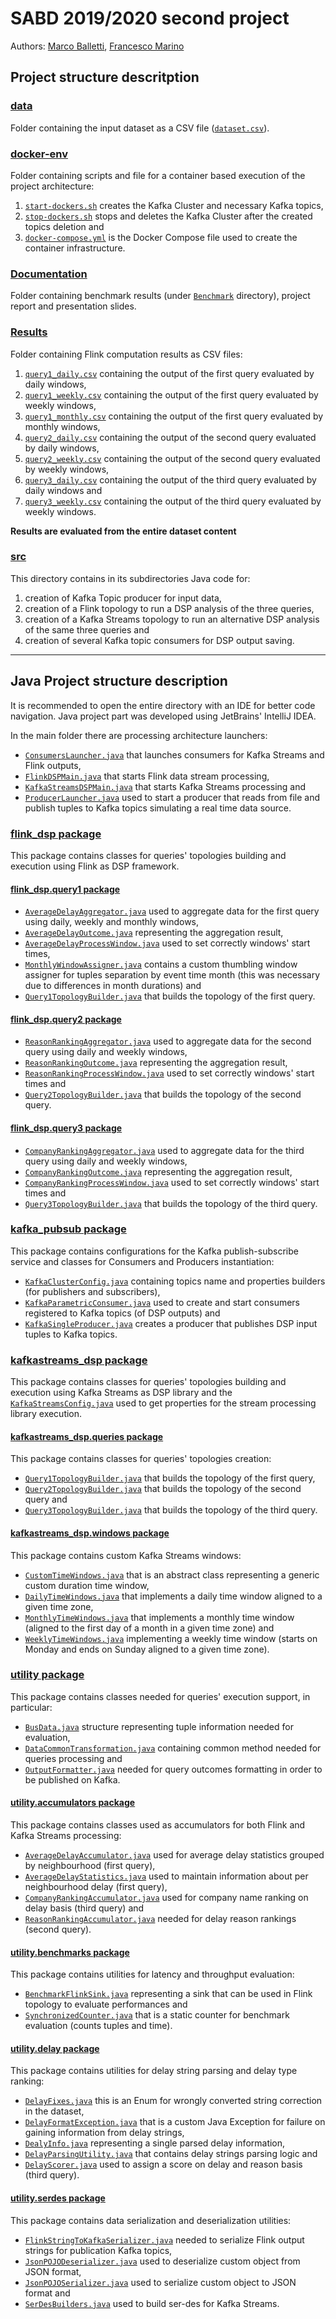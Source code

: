 # SABD 2019/2020 second project
Authors: [Marco Balletti](https://github.com/marcobaleno96), [Francesco Marino](https://github.com/fmarino-412)

<h2>Project structure descritption</h2>

### [data](data)

Folder containing the input dataset as a CSV file ([`dataset.csv`](data/dataset.csv)).

### [docker-env](docker-env)

Folder containing scripts and file for a container based execution of the project architecture:

1. [`start-dockers.sh`](docker-env/start-dockers.sh) creates the Kafka Cluster and necessary Kafka topics,
2. [`stop-dockers.sh`](docker-env/stop-dockers.sh) stops and deletes the Kafka Cluster after the created topics deletion and
3. [`docker-compose.yml`](docker-env/docker-compose.yml) is the Docker Compose file used to create the container infrastructure.

### [Documentation](Documentation)

Folder containing benchmark results (under [`Benchmark`](Documentation/Benchmark) directory), project report and presentation slides.

### [Results](Results)

Folder containing Flink computation results as CSV files:

1. [`query1_daily.csv`](Results/query1_daily.csv) containing the output of the first query evaluated by daily windows,
2. [`query1_weekly.csv`](Results/query1_weekly.csv) containing the output of the first query evaluated by weekly windows,
3. [`query1_monthly.csv`](Results/query1_monthly.csv) containing the output of the first query evaluated by monthly windows,
4. [`query2_daily.csv`](Results/query2_daily.csv) containing the output of the second query evaluated by daily windows,
5. [`query2_weekly.csv`](Results/query2_weekly.csv) containing the output of the second query evaluated by weekly windows,
6. [`query3_daily.csv`](Results/query3_daily.csv) containing the output of the third query evaluated by daily windows and
7. [`query3_weekly.csv`](Results/query3_weekly.csv) containing the output of the third query evaluated by weekly windows.

**Results are evaluated from the entire dataset content**

### [src](src)

This directory contains in its subdirectories Java code for:

1. creation of Kafka Topic producer for input data,
2. creation of a Flink topology to run a DSP analysis of the three queries,
3. creation of a Kafka Streams topology to run an alternative DSP analysis of the same three queries and
4. creation of several Kafka topic consumers for DSP output saving.

---

<h2>Java Project structure description</h2>

It is recommended to open the entire directory with an IDE for better code navigation. Java project part was developed using JetBrains' IntelliJ IDEA.

In the main folder there are processing architecture launchers:

* [`ConsumersLauncher.java`](src/main/java/ConsumersLauncher.java) that launches consumers for Kafka Streams and Flink outputs,
* [`FlinkDSPMain.java`](src/main/java/FlinkDSPMain.java) that starts Flink data stream processing,
* [`KafkaStreamsDSPMain.java`](src/main/java/KafkaStreamsDSPMain.java) that starts Kafka Streams processing and
* [`ProducerLauncher.java`](src/main/java/ProducerLauncher.java) used to start a producer that reads from file and publish tuples to Kafka topics simulating a real time data source.

### [flink_dsp package](src/main/java/flink_dsp)

This package contains classes for queries' topologies building and execution using Flink as DSP framework.

#### [flink_dsp.query1 package](src/main/java/flink_dsp/query1)

* [`AverageDelayAggregator.java`](src/main/java/flink_dsp/query1/AverageDelayAggregator.java) used to aggregate data for the first query using daily, weekly and monthly windows,
* [`AverageDelayOutcome.java`](src/main/java/flink_dsp/query1/AverageDelayOutcome.java) representing the aggregation result,
* [`AverageDelayProcessWindow.java`](src/main/java/flink_dsp/query1/AverageDelayProcessWindow.java) used to set correctly windows' start times,
* [`MonthlyWindowAssigner.java`](src/main/java/flink_dsp/query1/MonthlyWindowAssigner.java) contains a custom thumbling window assigner for tuples separation by event time month (this was necessary due to differences in month durations) and
* [`Query1TopologyBuilder.java`](src/main/java/flink_dsp/query1/Query1TopologyBuilder.java) that builds the topology of the first query.

#### [flink_dsp.query2 package](src/main/java/flink_dsp/query2)

* [`ReasonRankingAggregator.java`](src/main/java/flink_dsp/query2/ReasonRankingAggregator.java) used to aggregate data for the second query using daily and weekly windows,
* [`ReasonRankingOutcome.java`](src/main/java/flink_dsp/query2/ReasonRankingOutcome.java) representing the aggregation result,
* [`ReasonRankingProcessWindow.java`](src/main/java/flink_dsp/query2/ReasonRankingProcessWindow.java) used to set correctly windows' start times and
* [`Query2TopologyBuilder.java`](src/main/java/flink_dsp/query2/Query2TopologyBuilder.java) that builds the topology of the second query.

#### [flink_dsp.query3 package](src/main/java/flink_dsp/query3)

* [`CompanyRankingAggregator.java`](src/main/java/flink_dsp/query3/CompanyRankingAggregator.java) used to aggregate data for the third query using daily and weekly windows,
* [`CompanyRankingOutcome.java`](src/main/java/flink_dsp/query3/CompanyRankingOutcome.java) representing the aggregation result,
* [`CompanyRankingProcessWindow.java`](src/main/java/flink_dsp/query3/CompanyRankingProcessWindow.java) used to set correctly windows' start times and
* [`Query3TopologyBuilder.java`](src/main/java/flink_dsp/query3/Query3TopologyBuilder.java) that builds the topology of the third query.

### [kafka_pubsub package](src/main/java/kafka_pubsub)

This package contains configurations for the Kafka publish-subscribe service and classes for Consumers and Producers instantiation:

* [`KafkaClusterConfig.java`](src/main/java/kafka_pubsub/KafkaClusterConfig.java) containing topics name and properties builders (for publishers and subscribers),
* [`KafkaParametricConsumer.java`](src/main/java/kafka_pubsub/KafkaParametricConsumer.java) used to create and start consumers registered to Kafka topics (of DSP outputs) and
* [`KafkaSingleProducer.java`](src/main/java/kafka_pubsub/KafkaSingleProducer.java) creates a producer that publishes DSP input tuples to Kafka topics.

### [kafkastreams_dsp package](src/main/java/kafkastreams_dsp)

This package contains classes for queries' topologies building and execution using Kafka Streams as DSP library and the [`KafkaStreamsConfig.java`](src/main/java/kafkastreams_dsp/KafkaStreamsConfig.java) used to get properties for the stream processing library execution.

#### [kafkastreams_dsp.queries package](src/main/java/kafkastreams_dsp/queries)

This package contains classes for queries' topologies creation:

* [`Query1TopologyBuilder.java`](src/main/java/kafkastreams_dsp/queries/Query1TopologyBuilder.java) that builds the topology of the first query,
* [`Query2TopologyBuilder.java`](src/main/java/kafkastreams_dsp/queries/Query2TopologyBuilder.java) that builds the topology of the second query and
* [`Query3TopologyBuilder.java`](src/main/java/kafkastreams_dsp/queries/Query3TopologyBuilder.java) that builds the topology of the third query.

#### [kafkastreams_dsp.windows package](src/main/java/kafkastreams_dsp/windows)

This package contains custom Kafka Streams windows:

* [`CustomTimeWindows.java`](src/main/java/kafkastreams_dsp/windows/CustomTimeWindows.java) that is an abstract class representing a generic custom duration time window,
* [`DailyTimeWindows.java`](src/main/java/kafkastreams_dsp/windows/DailyTimeWindows.java) that implements a daily time window aligned to a given time zone,
* [`MonthlyTimeWindows.java`](src/main/java/kafkastreams_dsp/windows/MonthlyTimeWindows.java) that implements a monthly time window (aligned to the first day of a month in a given time zone) and
* [`WeeklyTimeWindows.java`](src/main/java/kafkastreams_dsp/windows/WeeklyTimeWindows.java) implementing a weekly time window (starts on Monday and ends on Sunday aligned to a given time zone).

### [utility package](src/main/java/utility)

This package contains classes needed for queries' execution support, in particular:

* [`BusData.java`](src/main/java/utility/BusData.java) structure representing tuple information needed for evaluation,
* [`DataCommonTransformation.java`](src/main/java/utility/DataCommonTransformation.java) containing common method needed for queries processing and
* [`OutputFormatter.java`](src/main/java/utility/OutputFormatter.java) needed for query outcomes formatting in order to be published on Kafka.

#### [utility.accumulators package](src/main/java/utility/accumulators)

This package contains classes used as accumulators for both Flink and Kafka Streams processing:

* [`AverageDelayAccumulator.java`](src/main/java/utility/accumulators/AverageDelayAccumulator.java) used for average delay statistics grouped by neighbourhood (first query),
* [`AverageDelayStatistics.java`](src/main/java/utility/accumulators/AverageDelayStatistics.java) used to maintain information about per neighbourhood delay (first query),
* [`CompanyRankingAccumulator.java`](src/main/java/utility/accumulators/CompanyRankingAccumulator.java) used for company name ranking on delay basis (third query) and
* [`ReasonRankingAccumulator.java`](src/main/java/utility/accumulators/ReasonRankingAccumulator.java) needed for delay reason rankings (second query).

#### [utility.benchmarks package](src/main/java/utility/benchmarks)

This package contains utilities for latency and throughput evaluation:

* [`BenchmarkFlinkSink.java`](src/main/java/utility/benchmarks/BenchmarkFlinkSink.java) representing a sink that can be used in Flink topology to evaluate performances and
* [`SynchronizedCounter.java`](src/main/java/utility/benchmarks/SynchronizedCounter.java) that is a static counter for benchmark evaluation (counts tuples and time).

#### [utility.delay package](src/main/java/utility/delay)

This package contains utilities for delay string parsing and delay type ranking:

* [`DelayFixes.java`](src/main/java/utility/delay/DelayFixes.java) this is an Enum for wrongly converted string correction in the dataset,
* [`DelayFormatException.java`](src/main/java/utility/delay/DelayFormatException.java) that is a custom Java Exception for failure on gaining information from delay strings,
* [`DealyInfo.java`](src/main/java/utility/delay/DelayInfo.java) representing a single parsed delay information,
* [`DelayParsingUtility.java`](src/main/java/utility/delay/DelayParsingUtility.java) that contains delay strings parsing logic and
* [`DelayScorer.java`](src/main/java/utility/delay/DelayScorer.java) used to assign a score on delay and reason basis (third query).

#### [utility.serdes package](src/main/java/utility/serdes)

This package contains data serialization and deserialization utilities:

* [`FlinkStringToKafkaSerializer.java`](src/main/java/utility/serdes/FlinkStringToKafkaSerializer.java) needed to serialize Flink output strings for publication Kafka topics,
* [`JsonPOJODeserializer.java`](src/main/java/utility/serdes/JsonPOJODeserializer.java) used to deserialize custom object from JSON format,
* [`JsonPOJOSerializer.java`](src/main/java/utility/serdes/JsonPOJOSerializer.java) used to serialize custom object to JSON format and
* [`SerDesBuilders.java`](src/main/java/utility/serdes/SerDesBuilders.java) used to build ser-des for Kafka Streams.
